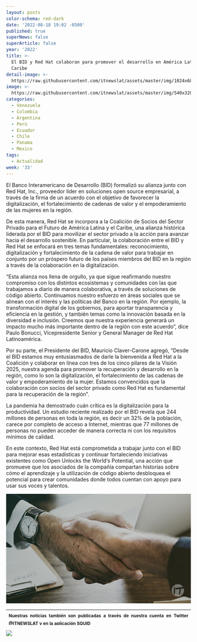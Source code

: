 ```yaml
---
layout: posts
color-schema: red-dark
date: '2022-08-18 19:02 -0500'
published: true
superNews: false
superArticle: false
year: '2022'
title: >-
  El BID y Red Hat colaboran para promover el desarrollo en América Latina y el
  Caribe
detail-image: >-
  https://raw.githubusercontent.com/itnewslat/assets/master/img/1024x680/Alianzas-Acuerdos-g.jpg
image: >-
  https://raw.githubusercontent.com/itnewslat/assets/master/img/540x320/Alianzas-Acuerdos-p.jpg
categories:
  - Venezuela
  - Colombia
  - Argentina
  - Perú
  - Ecuador
  - Chile
  - Panama
  - Mexico
tags:
  - Actualidad
week: '33'
---
```

El Banco Interamericano de Desarrollo (BID) formalizó su alianza junto con Red Hat, Inc., proveedor líder en soluciones open source empresarial, a través de la firma de un acuerdo con el objetivo de favorecer la digitalización, el fortalecimiento de cadenas de valor y el empoderamiento de las mujeres en la región.

De esta manera, Red Hat se incorpora a la Coalición de Socios del Sector Privado para el Futuro de América Latina y el Caribe, una alianza histórica liderada por el BID para movilizar el sector privado a la acción para avanzar hacia el desarrollo sostenible. En particular, la colaboración entre el BID y Red Hat se enfocará en tres temas fundamentales: reconocimiento, digitalización y fortalecimiento de la cadena de valor para trabajar en conjunto por un próspero futuro de los países miembros del BID en la región a través de la colaboración en la digitalización. 

“Esta alianza nos llena de orgullo, ya que sigue reafirmando nuestro compromiso con los distintos ecosistemas y comunidades con las que trabajamos a diario de manera colaborativa, a través de soluciones de código abierto. Continuamos nuestro esfuerzo en áreas sociales que se alinean con el interés y las políticas del Banco en la región. Por ejemplo, la transformación digital de los gobiernos, para aportar transparencia y eficiencia en la gestión, y también temas como la innovación basada en la diversidad e inclusión. Creemos que nuestra experiencia generará un impacto mucho más importante dentro de la región con este acuerdo”, dice Paulo Bonucci, Vicepresidente Senior y General Manager de Red Hat Latinoamérica.

Por su parte, el Presidente del BID, Mauricio Claver-Carone agregó, “Desde el BID estamos muy entusiasmados de darle la bienvenida a Red Hat a la Coalición y colaborar en línea con tres de los cinco pilares de la Visión 2025, nuestra agenda para promover la recuperación y desarrollo en la región, como lo son la digitalización, el fortalecimiento de las cadenas de valor y empoderamiento de la mujer. Estamos convencidos que la colaboración con socios del sector privado como Red Hat es fundamental para la recuperación de la región”.

La pandemia ha demostrado cuán crítica es la digitalización para la productividad. Un estudio reciente realizado por el BID revela que 244 millones de personas en toda la región, es decir un 32% de la población, carece por completo de acceso a Internet, mientras que 77 millones de personas no pueden acceder de manera correcta ni con los requisitos mínimos de calidad. 

En este contexto, Red Hat está comprometida a trabajar junto con el BID para mejorar esas estadísticas y continuar fortaleciendo iniciativas existentes como Open Unlocks the World‘s Potential, una acción que promueve que los asociados de la compañía compartan historias sobre cómo el aprendizaje y la utilización de código abierto desbloquea el potencial para crear comunidades donde todos cuentan con apoyo para usar sus voces y talentos.

![](https://raw.githubusercontent.com/itnewslat/assets/master/img/540x320/Alianzas-Acuerdos-p.jpg)

<table style="height: 42px;" width="569">
<tbody>
<tr>
<td style="text-align: justify;"><sub><strong>Nuestras noticias también son publicadas a través de nuestra cuenta en Twitter <a href="https://twitter.com/itnewslat?lang=es">@ITNEWSLAT</a> y en la aplicación <a href="https://squidapp.co/en/">SQUID</a></strong></sub></td>
</tr>
</tbody>
</table>

<img src="https://tracker.metricool.com/c3po.jpg?hash=56f88a41e39ab42c063cc51676587a04"/>